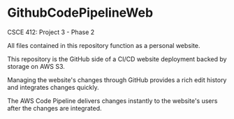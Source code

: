 # GithubCodePipelineWeb
CSCE 412: Project 3 - Phase 2

All files contained in this repository function as a personal website.

This repository is the GitHub side of a CI/CD website deployment backed by storage on AWS S3.

Managing the website's changes through GitHub provides a rich edit history and integrates changes quickly.  

The AWS Code Pipeline delivers changes instantly to the website's users after the changes are integrated.

